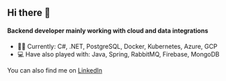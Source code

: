 ## Hi there 👋

#### Backend developer mainly working with cloud and data integrations

- 👨‍💻 Currently: C#, .NET, PostgreSQL, Docker, Kubernetes, Azure, GCP
- 💻 Have also played with: Java, Spring, RabbitMQ, Firebase, MongoDB

You can also find me on [LinkedIn](https://www.linkedin.com/in/flavyp/)

